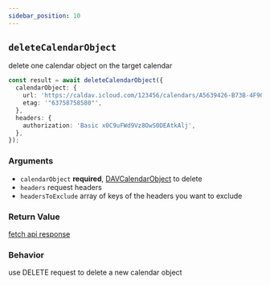 ```yaml
---
sidebar_position: 10
---
```


## `deleteCalendarObject`

delete one calendar object on the target calendar

```ts
const result = await deleteCalendarObject({
  calendarObject: {
    url: 'https://caldav.icloud.com/123456/calendars/A5639426-B73B-4F90-86AB-D70F7F603E75/test.ics',
    etag: '"63758758580"',
  },
  headers: {
    authorization: 'Basic x0C9uFWd9Vz8OwS0DEAtkAlj',
  },
});
```

### Arguments

- `calendarObject` **required**, [DAVCalendarObject](../types/DAVCalendarObject.md) to delete
- `headers` request headers
- `headersToExclude` array of keys of the headers you want to exclude

### Return Value

[fetch api response](https://developer.mozilla.org/en-US/docs/Web/API/Response)

### Behavior

use DELETE request to delete a new calendar object
